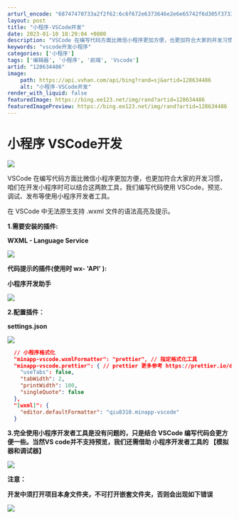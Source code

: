 ```yaml
---
arturl_encode: "68747470733a2f2f62:6c6f672e6373646e2e6e65742f6d305f37333436313536372f:61727469636c652f64657461696c732f313238363334343836"
layout: post
title: "小程序-VSCode开发"
date: 2023-01-10 18:29:04 +0800
description: "VSCode 在编写代码方面比微信小程序更加方便，也更加符合大家的开发习惯，咱们在开发小程序时可以结"
keywords: "vscode开发小程序"
categories: ['小程序']
tags: ['编辑器', '小程序', '前端', 'Vscode']
artid: "128634486"
image:
    path: https://api.vvhan.com/api/bing?rand=sj&artid=128634486
    alt: "小程序-VSCode开发"
render_with_liquid: false
featuredImage: https://bing.ee123.net/img/rand?artid=128634486
featuredImagePreview: https://bing.ee123.net/img/rand?artid=128634486
---
```


# 小程序 VSCode开发

![](https://i-blog.csdnimg.cn/direct/60b33ce369bf48d4af4e76fcb3dab24e.jpeg)

VSCode 在编写代码方面比微信小程序更加方便，也更加符合大家的开发习惯，咱们在开发小程序时可以结合这两款工具，我们编写代码使用 VSCode，预览、调试、发布等使用小程序开发者工具。

在 VSCode 中无法原生支持 .wxml 文件的语法高亮及提示。

**1.需要安装的插件:**

**WXML - Language Service**

![](https://i-blog.csdnimg.cn/blog_migrate/12f98ccaa69553834266cfe645398e7b.png)

**代码提示的插件(使用时 wx- 'API' ):**

**小程序开发助手**

![](https://i-blog.csdnimg.cn/blog_migrate/c120bdb8eba076ebe13f6d2ae4754f25.png)

**2.配置插件：**

**settings.json**

![](https://i-blog.csdnimg.cn/blog_migrate/630b2ce37a544e786cca34ec868afb9a.png)

```json
  // 小程序格式化
  "minapp-vscode.wxmlFormatter": "prettier", // 指定格式化工具
  "minapp-vscode.prettier": { // prettier 更多参考 https://prettier.io/docs/en/options.html
    "useTabs": false,
    "tabWidth": 2,
    "printWidth": 100,
    "singleQuote": false
  },
  "[wxml]": {
    "editor.defaultFormatter": "qiu8310.minapp-vscode"
  }
```

**3.完全使用小程序开发者工具是没有问题的，只是结合 VSCode 编写代码会更方便一些。当然VS code并不支持预览，我们还需借助 小程序开发者工具的 【模拟器和调试器】**

![](https://i-blog.csdnimg.cn/blog_migrate/0cf00d1d398a7bb69cd3b500e9b3e994.png)

**注意：**

**开发中须打开项目本身文件夹，不可打开嵌套文件夹，否则会出现如下错误**

![](https://i-blog.csdnimg.cn/blog_migrate/75f39fb59bb0d3a64c7d76b224dd0b1a.png)